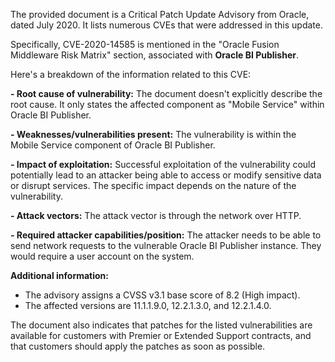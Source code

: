 The provided document is a Critical Patch Update Advisory from Oracle, dated July 2020. It lists numerous CVEs that were addressed in this update.

Specifically, CVE-2020-14585 is mentioned in the "Oracle Fusion Middleware Risk Matrix" section, associated with **Oracle BI Publisher**.

Here's a breakdown of the information related to this CVE:

**- Root cause of vulnerability:** The document doesn't explicitly describe the root cause. It only states the affected component as "Mobile Service" within Oracle BI Publisher.

**- Weaknesses/vulnerabilities present:** The vulnerability is within the Mobile Service component of Oracle BI Publisher.

**- Impact of exploitation:** Successful exploitation of the vulnerability could potentially lead to an attacker being able to access or modify sensitive data or disrupt services. The specific impact depends on the nature of the vulnerability.

**- Attack vectors:** The attack vector is through the network over HTTP.

**- Required attacker capabilities/position:** The attacker needs to be able to send network requests to the vulnerable Oracle BI Publisher instance. They would require a user account on the system.

**Additional information:**

*   The advisory assigns a CVSS v3.1 base score of 8.2 (High impact).
*   The affected versions are 11.1.1.9.0, 12.2.1.3.0, and 12.2.1.4.0.

The document also indicates that patches for the listed vulnerabilities are available for customers with Premier or Extended Support contracts, and that customers should apply the patches as soon as possible.